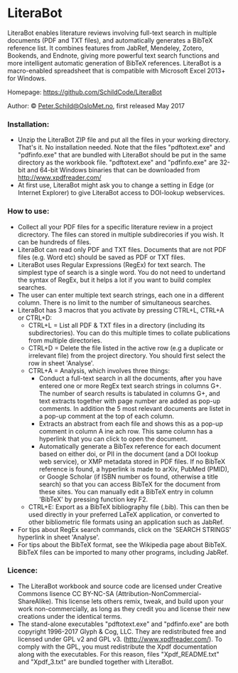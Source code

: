 # LiteraBot
LiteraBot enables literature reviews involving full-text search in multiple documents (PDF and TXT files), and automatically generates a BibTeX reference list. It combines features from JabRef, Mendeley, Zotero, Bookends, and Endnote, giving more powerful text search functions and more intelligent automatic generation of BibTeX references.
LiteraBot is a macro-enabled spreadsheet that is compatible with Microsoft Excel 2013+ for Windows.

Homepage: https://github.com/SchildCode/LiteraBot

Author: © Peter.Schild@OsloMet.no, first released May 2017

### Installation:
- Unzip the LiteraBot ZIP file and put all the files in your working directory. That's it. No installation needed.
Note that the files "pdftotext.exe" and "pdfinfo.exe" that are bundled with LiteraBot should be put in the same directory as the workbook file.
"pdftotext.exe" and "pdfinfo.exe" are 32-bit and 64-bit Windows binaries that can be downloaded from http://www.xpdfreader.com/
- At first use, LiteraBot might ask you to change a setting in Edge (or Internet Explorer) to give LiteraBot access to DOI-lookup webservices.

### How to use:
- Collect all your PDF files for a specific literature review in a project dicrectory. The files can stored in multiple subdirecories if you wish. It can be hundreds of files.
- LiteraBot can read only PDF and TXT files. Documents that are not PDF files (e.g. Word etc) should be saved as PDF or TXT files.
- LiteraBot uses Regular Expressions (RegEx) for text search. The simplest type of search is a single word. You do not need to undertand the syntax of RegEx, but it helps a lot if you want to build complex searches.
- The user can enter multiple text search strings, each one in a different column. There is no limit to the number of simultaneous searches.
- LiteraBot has 3 macros that you activate by pressing CTRL+L, CTRL+A or CTRL+D:
  - CTRL+L = List all PDF & TXT files in a directory (including its subdirectories). You can do this multiple times to collate publications from multiple directories.
  - CTRL+D = Delete the file listed in the active row (e.g a duplicate or irrelevant file) from the project directory. You should first select the row in sheet 'Analyse'.
  - CTRL+A = Analysis, which involves three things: 
    - Conduct a full-text search in all the documents, after you have entered one or more RegEx text search strings in columns G+. The number of search results is tabulated in columns G+, and text extracts together with page number are added as pop-up comments. In addition the 5 most relevant documents are listet in a pop-up comment at the top of each column.
    - Extracts an abstract from each file and shows this as a pop-up comment in column A ine ach row. This same column has a hyperlink that you can click to open the document.
    - Automatically generate a BibTex reference for each document based on either doi, or PII in the document (and a DOI lookup web service), or XMP metadata stored in PDF files. If no BibTeX reference is found, a hyperlink is made to arXiv, PubMed (PMID), or Google Scholar (if ISBN number os found, otherwise a title search) so that you can access BibTeX for the document from these sites. You can manually edit a BibTeX entry in column 'BibTeX' by pressing function key F2.
  - CTRL+E: Export as a BibTeX bibliography file (.bib). This can then be used directly in your preferred LaTeX application, or converted to other bibliometric file formats using an application such as JabRef.
- For tips about RegEx search commands, click on the 'SEARCH STRINGS' hyperlink in sheet 'Analyse'.
- For tips about the BibTeX format, see the Wikipedia page about BibTeX. BibTeX files can be imported to many other programs, including JabRef.

### Licence:
- The LiteraBot workbook and source code are licensed under Creative Commons lisence CC BY-NC-SA (Attribution-NonCommercial-ShareAlike). This license lets others remix, tweak, and build upon your work non-commercially, as long as they credit you and license their new creations under the identical terms.
- The stand-alone executables "pdftotext.exe" and "pdfinfo.exe" are both copyright 1996-2017 Glyph & Cog, LLC. They are redistributed free and licensed under GPL v2 and GPL v3. (http://www.xpdfreader.com/). To comply with the GPL, you must redistribute the Xpdf documentation along with the executables. For this reason, files "Xpdf_README.txt" and "Xpdf_3.txt" are bundled together with LiteraBot.
